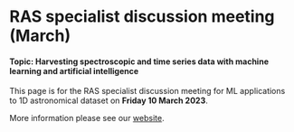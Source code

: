 # RAS specialist discussion meeting (March) 
#### Topic: Harvesting spectroscopic and time series data with machine learning and artificial intelligence
This page is for the RAS specialist discussion meeting for ML applications to 1D astronomical dataset on **Friday 10 March 2023**.

More information please see our [website](https://tycheng-sunny.github.io/ras-ml-to-1d/).
